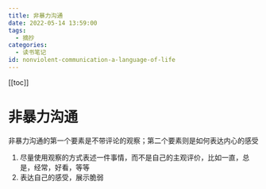 ```yaml
---
title: 非暴力沟通
date: 2022-05-14 13:59:00
tags:
  - 摘抄
categories:
  - 读书笔记
id: nonviolent-communication-a-language-of-life
---
```


[[toc]]

# 非暴力沟通

非暴力沟通的第一个要素是不带评论的观察；第二个要素则是如何表达内心的感受

1. 尽量使用观察的方式表述一件事情，而不是自己的主观评价，比如一直，总是，经常，好看，等等
2. 表达自己的感受，展示脆弱
